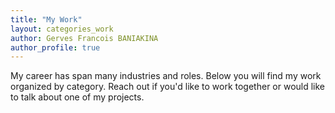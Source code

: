 ```yaml
---
title: "My Work"
layout: categories_work
author: Gerves Francois BANIAKINA
author_profile: true
---
```

My career has span many industries and roles. Below you will find my work organized by category. Reach out if you'd like to work together or would like to talk about one of my projects.